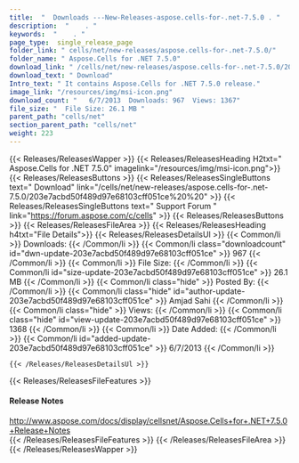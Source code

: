 ```yaml
---
title:  "  Downloads ---New-Releases-aspose.cells-for-.net-7.5.0 . " 
description:  "    . " 
keywords:  "    . " 
page_type:  single_release_page
folder_link: " cells/net/new-releases/aspose.cells-for-.net-7.5.0/"
folder_name: " Aspose.Cells for .NET 7.5.0"
download_link: " /cells/net/new-releases/aspose.cells-for-.net-7.5.0/203e7acbd50f489d97e68103cff051ce"
download_text: " Download"
Intro_text: " It contains Aspose.Cells for .NET 7.5.0 release."
image_link: "/resources/img/msi-icon.png"
download_count: "   6/7/2013  Downloads: 967  Views: 1367"
file_size: "  File Size: 26.1 MB "
parent_path: "cells/net"
section_parent_path: "cells/net"
weight: 223 
---
```


{{< Releases/ReleasesWapper >}}
  {{< Releases/ReleasesHeading H2txt=" Aspose.Cells for .NET 7.5.0" imagelink="/resources/img/msi-icon.png">}}
  {{< Releases/ReleasesButtons >}}
    {{< Releases/ReleasesSingleButtons text=" Download" link="/cells/net/new-releases/aspose.cells-for-.net-7.5.0/203e7acbd50f489d97e68103cff051ce%20%20" >}}
    {{< Releases/ReleasesSingleButtons text=" Support Forum " link="https://forum.aspose.com/c/cells" >}}
  {{< Releases/ReleasesButtons >}}
  {{< Releases/ReleasesFileArea >}}
    {{< Releases/ReleasesHeading h4txt="File Details">}}
    {{< Releases/ReleasesDetailsUl >}}
            {{< Common/li  >}} Downloads: {{< /Common/li >}} 
      {{< Common/li class="downloadcount" id="dwn-update-203e7acbd50f489d97e68103cff051ce" >}} 967 {{< /Common/li >}} 
      {{< Common/li  >}} File Size: {{< /Common/li >}} 
      {{< Common/li id="size-update-203e7acbd50f489d97e68103cff051ce" >}} 26.1 MB {{< /Common/li >}} 
      {{< Common/li  class="hide" >}} Posted By: {{< /Common/li >}} 
      {{< Common/li class="hide" id="author-update-203e7acbd50f489d97e68103cff051ce" >}} Amjad Sahi {{< /Common/li >}} 
      {{< Common/li class="hide"  >}} Views: {{< /Common/li >}} 
      {{< Common/li class="hide" id="view-update-203e7acbd50f489d97e68103cff051ce" >}} 1368 {{< /Common/li >}} 
      {{< Common/li  >}} Date Added: {{< /Common/li >}} 
      {{< Common/li id="added-update-203e7acbd50f489d97e68103cff051ce" >}} 6/7/2013 {{< /Common/li >}} 

    {{< /Releases/ReleasesDetailsUl >}}

  {{< Releases/ReleasesFileFeatures >}}
      <h4>Release Notes</h4><div><a href="http://www.aspose.com/docs/display/cellsnet/Aspose.Cells+for+.NET+7.5.0+Release+Notes">http://www.aspose.com/docs/display/cellsnet/Aspose.Cells+for+.NET+7.5.0+Release+Notes</a></div>
  {{< /Releases/ReleasesFileFeatures >}}
 {{< /Releases/ReleasesFileArea >}}
{{< /Releases/ReleasesWapper >}}



